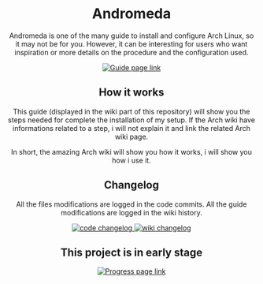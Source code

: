 <div align="center">
	<h1>Andromeda</h1>
	<p>Andromeda is one of the many guide to install and configure Arch Linux, so it may not be for you. However, it can be interesting for users who want inspiration or more details on the procedure and the configuration used.
	</p>
	<p>
		<a href="https://github.com/ChaosDynamix/Andromeda/wiki">
			<img src="https://img.shields.io/badge/-Show the guide-brightgreen?style=for-the-badge" alt="Guide page link" />
		</a>
	</p>
</div>

<div align="center">
	<h2>How it works</h2>
	<p>This guide (displayed in the wiki part of this repository) will show you the steps needed for complete the installation of my setup. If the Arch wiki have informations related to a step, i will not explain it and link the related Arch wiki page.
	</p>
	<p>In short, the amazing Arch wiki will show you how it works, i will show you how i use it.
	</p>
</div>

<div align="center">
	<h2>Changelog</h2>
	<p>All the files modifications are logged in the code commits. All the guide modifications are logged in the wiki history. 
	</p>
	<p>
		<a href="https://github.com/ChaosDynamix/Andromeda/commits/master">
			<img src="https://img.shields.io/badge/-code changelog-blue?style=for-the-badge" alt="code changelog" />
		</a>
		<a href="https://github.com/ChaosDynamix/Andromeda/wiki/_history">
			<img src="https://img.shields.io/badge/-wiki changelog-blue?style=for-the-badge" alt="wiki changelog" />
		</a>
	</p>
</div>

<div align="center">
	<h2>This project is in early stage</h2>
	<p>
		<a href="https://github.com/ChaosDynamix/Andromeda/projects">
			<img src="https://img.shields.io/badge/-Show progress-orange?style=for-the-badge" alt="Progress page link" />
		</a>
	</p>
</div>
